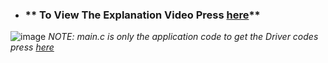- ### ** To View The Explanation Video Press [here](https://drive.google.com/file/d/1juIpwW-04NcsrVzvKOWPmf8xSaFlMxfk/view?usp=drive_link)**
![image](https://github.com/AssemAyman/Mastering-Embedded-System-Online-Diploma/assets/107751300/8f10f543-7665-47aa-8f0b-6058acf99684)
_NOTE: main.c is only the application code to get the Driver codes press [here](https://github.com/AssemAyman/Mastering-Embedded-System-Online-Diploma/tree/main/STM32F103C6_Drivers)_
